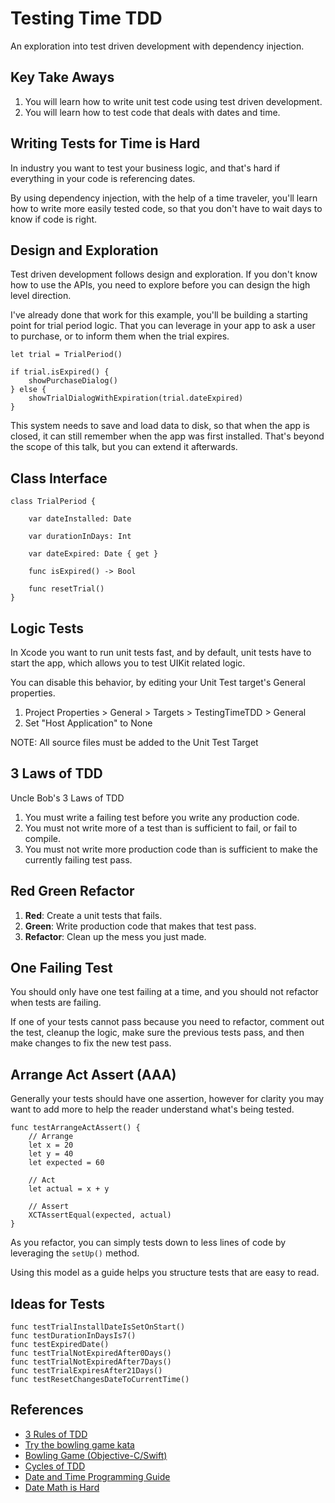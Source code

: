 #  Testing Time TDD

An exploration into test driven development with dependency injection.

## Key Take Aways

1. You will learn how to write unit test code using test driven development.
2. You will learn how to test code that deals with dates and time.

## Writing Tests for Time is Hard

In industry you want to test your business logic, and that's hard if everything in your code is referencing dates.

By using dependency injection, with the help of a time traveler, you'll learn how to write more easily tested code, so that you don't have to wait days to know if code is right.

## Design and Exploration

Test driven development follows design and exploration. If you don't know how to use the APIs, you need to explore before you can design the high level direction.

I've already done that work for this example, you'll be building a starting point for trial period logic. That you can leverage in your app to ask a user to purchase, or to inform them when the trial expires.

    let trial = TrialPeriod()

    if trial.isExpired() {
        showPurchaseDialog()
    } else {
        showTrialDialogWithExpiration(trial.dateExpired)
    }

This system needs to save and load data to disk, so that when the app is closed, it can still remember when the app was first installed. That's beyond the scope of this talk, but you can extend it afterwards.

## Class Interface 

    class TrialPeriod {

        var dateInstalled: Date

        var durationInDays: Int

        var dateExpired: Date { get }

        func isExpired() -> Bool

        func resetTrial()
    }

## Logic Tests

In Xcode you want to run unit tests fast, and by default, unit tests have to start the app, which allows you to test UIKit related logic.

You can disable this behavior, by editing your Unit Test target's General properties.

1. Project Properties > General > Targets > TestingTimeTDD > General
2. Set "Host Application" to None

NOTE: All source files must be added to the Unit Test Target

## 3 Laws of TDD

Uncle Bob's 3 Laws of TDD

1. You must write a failing test before you write any production code.
2. You must not write more of a test than is sufficient to fail, or fail to compile.
3. You must not write more production code than is sufficient to make the currently failing test pass.

## Red Green Refactor

1. **Red**: Create a unit tests that fails.
2. **Green**: Write production code that makes that test pass.
3. **Refactor**: Clean up the mess you just made.

## One Failing Test

You should only have one test failing at a time, and you should not refactor when tests are failing.

If one of your tests cannot pass because you need to refactor, comment out the test, cleanup the logic, make sure the previous tests pass, and then make changes to fix the new test pass.

## Arrange Act Assert (AAA)

Generally your tests should have one assertion, however for clarity you may want to add more to help the reader understand what's being tested.

    func testArrangeActAssert() {
        // Arrange
        let x = 20
        let y = 40
        let expected = 60

        // Act
        let actual = x + y

        // Assert
        XCTAssertEqual(expected, actual)
    }

As you refactor, you can simply tests down to less lines of code by leveraging the `setUp()` method.

Using this model as a guide helps you structure tests that are easy to read.

## Ideas for Tests

    func testTrialInstallDateIsSetOnStart()
    func testDurationInDaysIs7()
    func testExpiredDate()
    func testTrialNotExpiredAfter0Days()
    func testTrialNotExpiredAfter7Days()
    func testTrialExpiresAfter21Days()
    func testResetChangesDateToCurrentTime()

## References

* [3 Rules of TDD](http://butunclebob.com/ArticleS.UncleBob.TheThreeRulesOfTdd) 
* [Try the bowling game kata](http://butunclebob.com/ArticleS.UncleBob.TheThreeRulesOfTdd)
* [Bowling Game (Objective-C/Swift)](https://qualitycoding.org/tdd-kata/)
* [Cycles of TDD](https://blog.cleancoder.com/uncle-bob/2014/12/17/TheCyclesOfTDD.html)
* [Date and Time Programming Guide](https://developer.apple.com/library/archive/documentation/Cocoa/Conceptual/DatesAndTimes/DatesAndTimes.html#//apple_ref/doc/uid/10000039i)
* [Date Math is Hard](https://www.atomicbird.com/blog/date-math-is-hard-lets-do-it-tomorrow)
